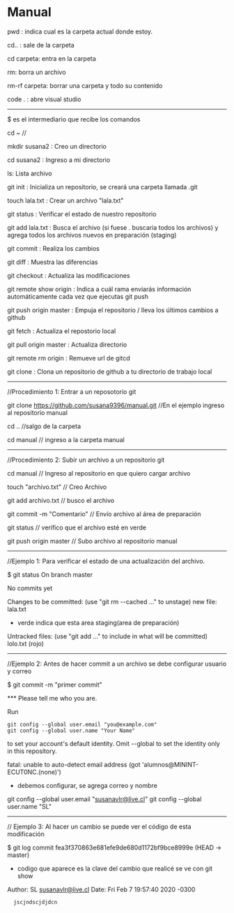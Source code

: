 # Manual

pwd : indica cual es la carpeta actual donde estoy.

cd.. : sale de la carpeta

cd carpeta: entra en la carpeta

rm: borra un archivo

rm-rf carpeta: borrar una carpeta y todo su contenido

code . : abre visual studio

---------------------------------------------------------------
$ es el intermediario que recibe los comandos

cd ~ // 

mkdir susana2 : Creo un directorio

cd susana2 : Ingreso a mi directorio

ls: Lista archivo

git init : Inicializa un repositorio, se creará una carpeta llamada .git

touch   lala.txt : Crear un archivo "lala.txt"

git status : Verificar el estado de nuestro repositorio

git add lala.txt : Busca el archivo (si fuese . buscaria todos los archivos) y  agrega todos los archivos nuevos en preparación (staging)

git commit : Realiza los cambios 

git diff : Muestra las diferencias 

git checkout : Actualiza las modificaciones 

git remote show origin : Indica a cuál rama enviarás información automáticamente cada vez que ejecutas git push

git push origin master : Empuja el repositorio / lleva los últimos cambios a github

git fetch  : Actualiza el repostorio local

git pull origin master  : Actualiza directorio

git remote rm origin : Remueve url de gitcd

git clone : Clona un repositorio de github a tu directorio de trabajo local

-------------------------------------------------------------------------
  //Procedimiento 1: Entrar a un reposotorio git

  git clone https://github.com/susana9396/manual.git //En el ejemplo ingreso al repositorio manual

  cd .. //salgo de la carpeta

  cd manual // ingreso a la carpeta manual
 
-------------------------------------------------------------------------
  //Procedimiento 2: Subir un archivo a un repositorio git

  cd manual // Ingreso al repositorio en que quiero cargar archivo

  touch "archivo.txt" // Creo Archivo 

  git add archivo.txt // busco el archivo

  git commit -m "Comentario" // Envío archivo al área de preparación

  git status // verifico que el archivo esté en verde

  git push origin master // Subo archivo al repositorio manual

-------------------------------------------------------------------------
  //Ejemplo 1: Para verificar el estado de una actualización del archivo.
  
  $ git status
  On branch master 

  No commits yet

  Changes to be committed:
    (use "git rm --cached <file>..." to unstage)
      new file:   lala.txt 
      
  * verde indica que esta area staging(area de preparación)
  
  Untracked files:
   (use "git add <file>..." to include in what will be committed)
      lolo.txt (rojo)

-------------------------------------------------------------------------
  //Ejemplo 2: Antes de hacer commit a un archivo se debe configurar usuario y correo
  
  $ git commit -m "primer commit"

  *** Please tell me who you are.

  Run

    git config --global user.email "you@example.com"
    git config --global user.name "Your Name"

  to set your account's default identity.
  Omit --global to set the identity only in this repository.

  fatal: unable to auto-detect email address (got 'alumnos@MININT-ECUT0NC.(none)')

  * debemos configurar, se agrega correo y nombre

  git config --global user.email "susanavlr@live.cl"
  git config --global user.name "SL"

-------------------------------------------------------------------------
 // Ejemplo 3: Al hacer un cambio se puede ver el código de esta modificación
  
  $ git log
  commit fea3f370863e681efe9de680d1172bf9bce8999e (HEAD -> master) 

  * codigo que aparece es la clave del cambio que realicé se ve con  git show

  Author: SL <susanavlr@live.cl>
  Date:   Fri Feb 7 19:57:40 2020 -0300

      jscjndscjdjdcn
